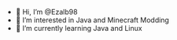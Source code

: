 - 👋 Hi, I’m @Ezalb98
- 👀 I’m interested in Java and Minecraft Modding
- 🌱 I’m currently learning Java and Linux

<!---
Ezalb98/Ezalb98 is a ✨ special ✨ repository because its `README.md` (this file) appears on your GitHub profile.
You can click the Preview link to take a look at your changes.
--->
